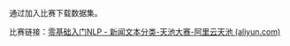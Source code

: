 通过加入比赛下载数据集。

比赛链接：[零基础入门NLP - 新闻文本分类-天池大赛-阿里云天池 (aliyun.com)](https://tianchi.aliyun.com/competition/entrance/531810/introduction)

